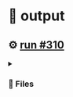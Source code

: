 # 📝  output 

## ⚙️ [run #310](https://github.com/jwenerd/ytm-dl/actions/runs/7794258297)

<details>

<summary>

### 📁 Files

</summary>

|                                                                       |lines|size|bytes |
|-----------------------------------------------------------------------|-----|----|------|
|[`output/history.csv` ](output/history.csv)                            |2222 |216K|217795|
|[`output/library_songs.csv` ](output/library_songs.csv)                |3002 |252K|257468|
|[`output/library_subscriptions.csv` ](output/library_subscriptions.csv)|70   |4.0K|2752  |
|[`output/liked_songs.csv` ](output/liked_songs.csv)                    |1467 |128K|127353|
|[`output/library_albums.csv` ](output/library_albums.csv)              |950  |68K |66387 |
|[`output/library_artists.csv` ](output/library_artists.csv)            |2114 |96K |95925 |

</details>